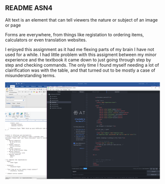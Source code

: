 ## README ASN4

Alt text is an element that can tell viewers the nature or subject of an image or page

Forms are everywhere, from things like registation to ordering items, calculators or even translation websites.

I enjoyed this assignment as it had me flexing parts of my brain I have not used for a while. I had little problem with this assigment between my minor experience
and the textbook it came down to just going through step by step and checking commands.
The only time I found myself needing a lot of clairification was with the table, and that turned out to be mostly a case of misunderstanding terms.

![Screenie](https://github.com/Drakklin/web-dev-hw/blob/master/assignment-4/images/screenie.png)
